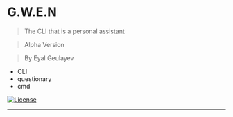 # G.W.E.N

> The CLI that is a personal assistant

> Alpha Version

> By Eyal Geulayev

- CLI
- questionary
- cmd

[![License](http://img.shields.io/:license-mit-blue.svg?style=flat-square)](http://badges.mit-license.org)

---
